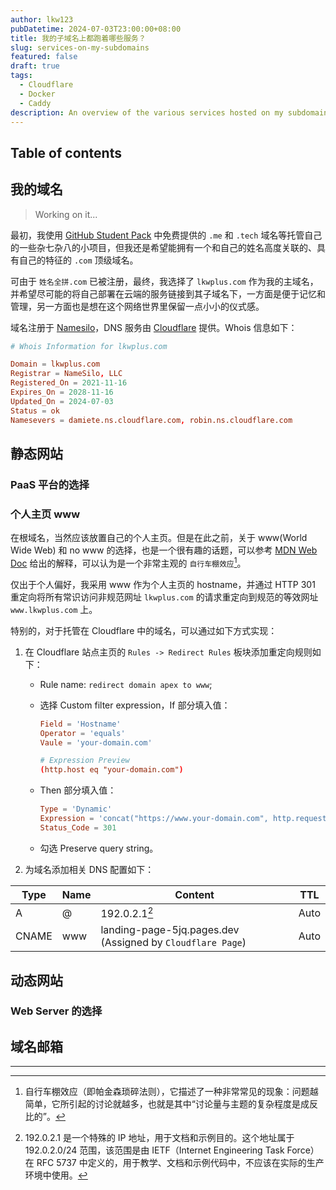 ```yaml
---
author: lkw123
pubDatetime: 2024-07-03T23:00:00+08:00
title: 我的子域名上都跑着哪些服务？
slug: services-on-my-subdomains
featured: false
draft: true
tags:
  - Cloudflare
  - Docker
  - Caddy
description: An overview of the various services hosted on my subdomains
---
```


## Table of contents

## 我的域名

> Working on it...

最初，我使用 [GitHub Student Pack](https://education.github.com/pack/offers) 中免费提供的 `.me` 和 `.tech` 域名等托管自己的一些杂七杂八的小项目，但我还是希望能拥有一个和自己的姓名高度关联的、具有自己的特征的 `.com` 顶级域名。

可由于 `姓名全拼.com` 已被注册，最终，我选择了 `lkwplus.com` 作为我的主域名，并希望尽可能的将自己部署在云端的服务链接到其子域名下，一方面是便于记忆和管理，另一方面也是想在这个网络世界里保留一点小小的仪式感。

域名注册于 [Namesilo](https://www.namesilo.com/)，DNS 服务由 [Cloudflare](https://www.cloudflare.com/) 提供。Whois 信息如下：

```toml
# Whois Information for lkwplus.com

Domain = lkwplus.com
Registrar = NameSilo, LLC
Registered_On = 2021-11-16
Expires_On = 2028-11-16
Updated_On = 2024-07-03
Status = ok
Namesevers = damiete.ns.cloudflare.com, robin.ns.cloudflare.com
```

## 静态网站

### PaaS 平台的选择

### 个人主页 www

在根域名，当然应该放置自己的个人主页。但是在此之前，关于 www(World Wide Web) 和 no www 的选择，也是一个很有趣的话题，可以参考 [MDN Web Doc](https://developer.mozilla.org/zh-CN/docs/Web/HTTP/Basics_of_HTTP/Choosing_between_www_and_non-www_URLs) 给出的解释，可以认为是一个非常主观的 `自行车棚效应`[^1]。

[^1]: 自行车棚效应（即帕金森琐碎法则），它描述了一种非常常见的现象：问题越简单，它所引起的讨论就越多，也就是其中“讨论量与主题的复杂程度是成反比的”。

仅出于个人偏好，我采用 www 作为个人主页的 hostname，并通过 HTTP 301 重定向将所有常识访问非规范网址 `lkwplus.com` 的请求重定向到规范的等效网址 `www.lkwplus.com` 上。

特别的，对于托管在 Cloudflare 中的域名，可以通过如下方式实现：

1. 在 Cloudflare 站点主页的 `Rules -> Redirect Rules` 板块添加重定向规则如下：

   - Rule name: `redirect domain apex to www`;

   - 选择 Custom filter expression，If 部分填入值：

     ```toml
     Field = 'Hostname'
     Operator = 'equals'
     Vaule = 'your-domain.com'

     # Expression Preview
     (http.host eq "your-domain.com")
     ```

   - Then 部分填入值：

     ```toml
     Type = 'Dynamic'
     Expression = 'concat("https://www.your-domain.com", http.request.uri.path)'
     Status_Code = 301
     ```

   - 勾选 Preserve query string。

2. 为域名添加相关 DNS 配置如下：

| Type  | Name | Content                                                    | TTL  |
| ----- | ---- | ---------------------------------------------------------- | ---- |
| A     | @    | 192.0.2.1[^2]                                              | Auto |
| CNAME | www  | landing-page-5jq.pages.dev (Assigned by `Cloudflare Page`) | Auto |

[^2]: 192.0.2.1 是一个特殊的 IP 地址，用于文档和示例目的。这个地址属于 192.0.2.0/24 范围，该范围是由 IETF（Internet Engineering Task Force）在 RFC 5737 中定义的，用于教学、文档和示例代码中，不应该在实际的生产环境中使用。

## 动态网站

### Web Server 的选择

## 域名邮箱

---
